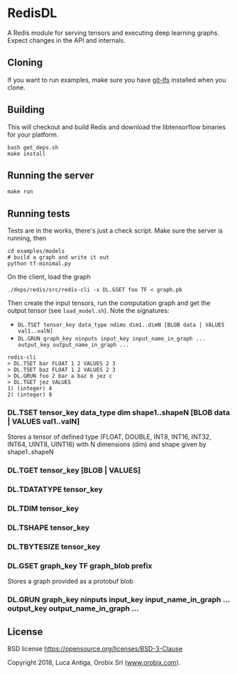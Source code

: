 # RedisDL

A Redis module for serving tensors and executing deep learning graphs.
Expect changes in the API and internals.

## Cloning
If you want to run examples, make sure you have [git-lfs](https://git-lfs.github.com) installed when you clone.

## Building
This will checkout and build Redis and download the libtensorflow binaries for your platform.
```
bash get_deps.sh
make install
```

## Running the server
```
make run
```

## Running tests
Tests are in the works, there's just a check script.
Make sure the server is running, then
```
cd examples/models
# build a graph and write it out
python tf-minimal.py
```

On the client, load the graph
```
./deps/redis/src/redis-cli -x DL.GSET foo TF < graph.pb
```

Then create the input tensors, run the computation graph and get the output tensor (see `load_model.sh`). Note the signatures: 
* `DL.TSET tensor_key data_type ndims dim1..dimN [BLOB data | VALUES val1..valN]`
* `DL.GRUN graph_key ninputs input_key input_name_in_graph ... output_key output_name_in_graph ...`
```
redis-cli
> DL.TSET bar FLOAT 1 2 VALUES 2 3
> DL.TSET baz FLOAT 1 2 VALUES 2 3
> DL.GRUN foo 2 bar a baz b jez c
> DL.TGET jez VALUES
1) (integer) 4
2) (integer) 9
```

### DL.TSET tensor_key data_type dim shape1..shapeN [BLOB data | VALUES val1..valN]
Stores a tensor of defined type (FLOAT, DOUBLE, INT8, INT16, INT32, INT64, UINT8, UINT16) with N dimensions (dim) and shape given by shape1..shapeN

### DL.TGET tensor_key [BLOB | VALUES]

### DL.TDATATYPE tensor_key

### DL.TDIM tensor_key

### DL.TSHAPE tensor_key

### DL.TBYTESIZE tensor_key

### DL.GSET graph_key TF graph_blob prefix
Stores a graph provided as a protobuf blob

### DL.GRUN graph_key ninputs input_key input_name_in_graph ... output_key output_name_in_graph ...


## License

BSD license https://opensource.org/licenses/BSD-3-Clause

Copyright 2018, Luca Antiga, Orobix Srl (www.orobix.com).
